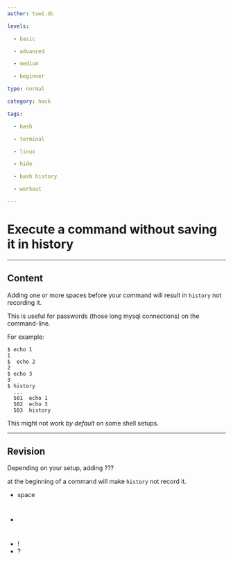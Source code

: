 ```yaml
---
author: tuwi.dc

levels:

  - basic

  - advanced

  - medium

  - beginner

type: normal

category: hack

tags:

  - bash

  - terminal

  - linux

  - hide

  - bash history

  - workout

---
```


# Execute a command without saving it in history

---
## Content

Adding one or more spaces before your command will result in `history` not recording it.

This is useful for passwords (those long mysql connections) on the command-line.

For example:
```
$ echo 1 
1
$  echo 2
2
$ echo 3
3
$ history
  ...
  501  echo 1 
  502  echo 3
  503  history
```
This might not work *by default* on some shell setups.

---
## Revision

Depending on your setup, adding ??? 

at the beginning of a command will make `history` not record it.

* space
* #
* !
* ?


